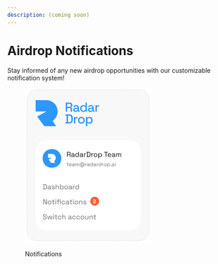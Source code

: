 ```yaml
---
description: (coming soon)
---
```


# Airdrop Notifications

Stay informed of any new airdrop opportunities with our customizable notification system!



<figure><img src="../../.gitbook/assets/RD_notifications.png" alt=""><figcaption><p>Notifications</p></figcaption></figure>
